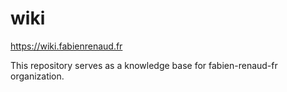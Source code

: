 # wiki

https://wiki.fabienrenaud.fr

This repository serves as a knowledge base for fabien-renaud-fr organization.
